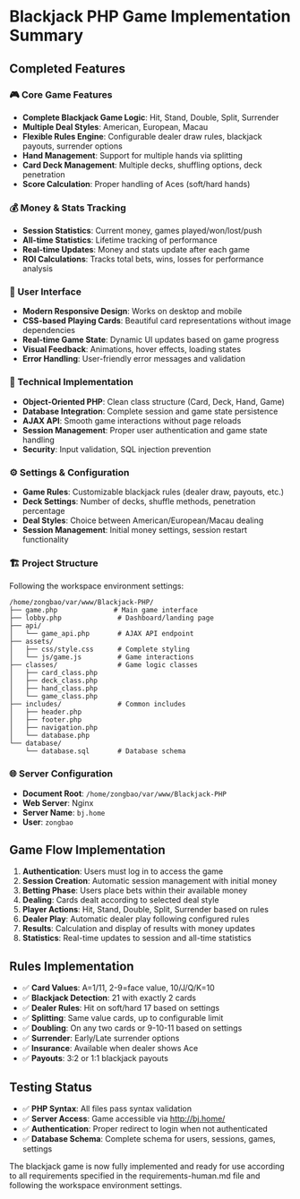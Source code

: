 # Blackjack PHP Game Implementation Summary

## Completed Features

### 🎮 Core Game Features
- **Complete Blackjack Game Logic**: Hit, Stand, Double, Split, Surrender
- **Multiple Deal Styles**: American, European, Macau
- **Flexible Rules Engine**: Configurable dealer draw rules, blackjack payouts, surrender options
- **Hand Management**: Support for multiple hands via splitting
- **Card Deck Management**: Multiple decks, shuffling options, deck penetration
- **Score Calculation**: Proper handling of Aces (soft/hard hands)

### 💰 Money & Stats Tracking
- **Session Statistics**: Current money, games played/won/lost/push
- **All-time Statistics**: Lifetime tracking of performance
- **Real-time Updates**: Money and stats update after each game
- **ROI Calculations**: Tracks total bets, wins, losses for performance analysis

### 🎨 User Interface
- **Modern Responsive Design**: Works on desktop and mobile
- **CSS-based Playing Cards**: Beautiful card representations without image dependencies
- **Real-time Game State**: Dynamic UI updates based on game progress
- **Visual Feedback**: Animations, hover effects, loading states
- **Error Handling**: User-friendly error messages and validation

### 📱 Technical Implementation
- **Object-Oriented PHP**: Clean class structure (Card, Deck, Hand, Game)
- **Database Integration**: Complete session and game state persistence
- **AJAX API**: Smooth game interactions without page reloads
- **Session Management**: Proper user authentication and game state handling
- **Security**: Input validation, SQL injection prevention

### ⚙️ Settings & Configuration
- **Game Rules**: Customizable blackjack rules (dealer draw, payouts, etc.)
- **Deck Settings**: Number of decks, shuffle methods, penetration percentage
- **Deal Styles**: Choice between American/European/Macau dealing
- **Session Management**: Initial money settings, session restart functionality

### 🏗️ Project Structure
Following the workspace environment settings:
```
/home/zongbao/var/www/Blackjack-PHP/
├── game.php              # Main game interface
├── lobby.php              # Dashboard/landing page
├── api/
│   └── game_api.php       # AJAX API endpoint
├── assets/
│   ├── css/style.css      # Complete styling
│   └── js/game.js         # Game interactions
├── classes/               # Game logic classes
│   ├── card_class.php
│   ├── deck_class.php
│   ├── hand_class.php
│   └── game_class.php
├── includes/              # Common includes
│   ├── header.php
│   ├── footer.php
│   ├── navigation.php
│   └── database.php
└── database/
    └── database.sql       # Database schema
```

### 🌐 Server Configuration
- **Document Root**: `/home/zongbao/var/www/Blackjack-PHP`
- **Web Server**: Nginx
- **Server Name**: `bj.home`
- **User**: `zongbao`

## Game Flow Implementation

1. **Authentication**: Users must log in to access the game
2. **Session Creation**: Automatic session management with initial money
3. **Betting Phase**: Users place bets within their available money
4. **Dealing**: Cards dealt according to selected deal style
5. **Player Actions**: Hit, Stand, Double, Split, Surrender based on rules
6. **Dealer Play**: Automatic dealer play following configured rules
7. **Results**: Calculation and display of results with money updates
8. **Statistics**: Real-time updates to session and all-time statistics

## Rules Implementation

- ✅ **Card Values**: A=1/11, 2-9=face value, 10/J/Q/K=10
- ✅ **Blackjack Detection**: 21 with exactly 2 cards
- ✅ **Dealer Rules**: Hit on soft/hard 17 based on settings
- ✅ **Splitting**: Same value cards, up to configurable limit
- ✅ **Doubling**: On any two cards or 9-10-11 based on settings
- ✅ **Surrender**: Early/Late surrender options
- ✅ **Insurance**: Available when dealer shows Ace
- ✅ **Payouts**: 3:2 or 1:1 blackjack payouts

## Testing Status
- ✅ **PHP Syntax**: All files pass syntax validation
- ✅ **Server Access**: Game accessible via http://bj.home/
- ✅ **Authentication**: Proper redirect to login when not authenticated
- ✅ **Database Schema**: Complete schema for users, sessions, games, settings

The blackjack game is now fully implemented and ready for use according to all requirements specified in the requirements-human.md file and following the workspace environment settings.
